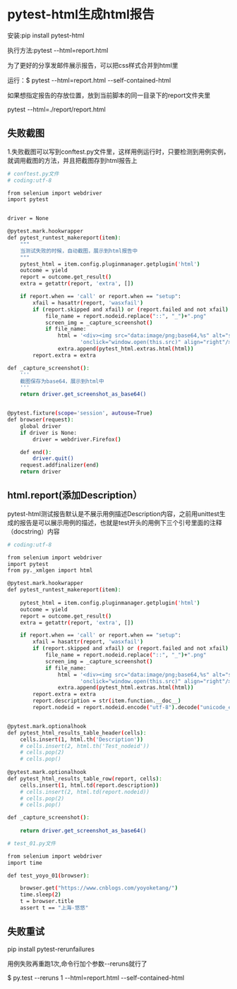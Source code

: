 # pytest-html生成html报告

安装:pip install pytest-html

执行方法:pytest --html=report.html

为了更好的分享发邮件展示报告，可以把css样式合并到html里

运行：$ pytest --html=report.html --self-contained-html

如果想指定报告的存放位置，放到当前脚本的同一目录下的report文件夹里

pytest --html=./report/report.html

## 失败截图

1.失败截图可以写到conftest.py文件里，这样用例运行时，只要检测到用例实例，就调用截图的方法，并且把截图存到html报告上

```.bash
# conftest.py文件
# coding:utf-8

from selenium import webdriver
import pytest


driver = None

@pytest.mark.hookwrapper
def pytest_runtest_makereport(item):
    """
    当测试失败的时候，自动截图，展示到html报告中
    """
    pytest_html = item.config.pluginmanager.getplugin('html')
    outcome = yield
    report = outcome.get_result()
    extra = getattr(report, 'extra', [])

    if report.when == 'call' or report.when == "setup":
        xfail = hasattr(report, 'wasxfail')
        if (report.skipped and xfail) or (report.failed and not xfail):
            file_name = report.nodeid.replace("::", "_")+".png"
            screen_img = _capture_screenshot()
            if file_name:
                html = '<div><img src="data:image/png;base64,%s" alt="screenshot" style="width:600px;height:300px;" ' \
                       'onclick="window.open(this.src)" align="right"/></div>' % screen_img
                extra.append(pytest_html.extras.html(html))
        report.extra = extra

def _capture_screenshot():
    '''
    截图保存为base64，展示到html中
    '''
    return driver.get_screenshot_as_base64()


@pytest.fixture(scope='session', autouse=True)
def browser(request):
    global driver
    if driver is None:
        driver = webdriver.Firefox()

    def end():
        driver.quit()
    request.addfinalizer(end)
    return driver
```

## html.report(添加Description）

pytest-html测试报告默认是不展示用例描述Description内容，之前用unittest生成的报告是可以展示用例的描述，也就是test开头的用例下三个引号里面的注释（docstring）内容

```.bash
# coding:utf-8

from selenium import webdriver
import pytest
from py._xmlgen import html

@pytest.mark.hookwrapper
def pytest_runtest_makereport(item):
    
    pytest_html = item.config.pluginmanager.getplugin('html')
    outcome = yield
    report = outcome.get_result()
    extra = getattr(report, 'extra', [])

    if report.when == 'call' or report.when == "setup":
        xfail = hasattr(report, 'wasxfail')
        if (report.skipped and xfail) or (report.failed and not xfail):
            file_name = report.nodeid.replace("::", "_")+".png"
            screen_img = _capture_screenshot()
            if file_name:
                html = '<div><img src="data:image/png;base64,%s" alt="screenshot" style="width:600px;height:300px;" ' \
                       'onclick="window.open(this.src)" align="right"/></div>' % screen_img
                extra.append(pytest_html.extras.html(html))
        report.extra = extra
        report.description = str(item.function.__doc__)
        report.nodeid = report.nodeid.encode("utf-8").decode("unicode_escape") //解决html.report中编码问题


@pytest.mark.optionalhook
def pytest_html_results_table_header(cells):
    cells.insert(1, html.th('Description'))
    # cells.insert(2, html.th('Test_nodeid'))
    # cells.pop(2)
    # cells.pop()
    
@pytest.mark.optionalhook
def pytest_html_results_table_row(report, cells):
    cells.insert(1, html.td(report.description))
    # cells.insert(2, html.td(report.nodeid))
    # cells.pop(2)
    # cells.pop()

def _capture_screenshot():
    
    return driver.get_screenshot_as_base64()


```

```.bash
# test_01.py文件

from selenium import webdriver
import time

def test_yoyo_01(browser):

    browser.get("https://www.cnblogs.com/yoyoketang/")
    time.sleep(2)
    t = browser.title
    assert t == "上海-悠悠"

```

## 失败重试

 pip install pytest-rerunfailures

 用例失败再重跑1次,命令行加个参数--reruns就行了

$ py.test --reruns 1 --html=report.html --self-contained-html
